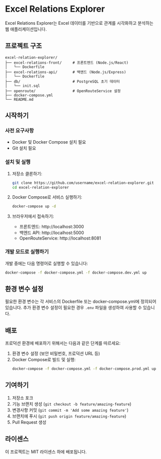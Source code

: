 # Excel Relations Explorer

Excel Relations Explorer는 Excel 데이터를 기반으로 관계를 시각화하고 분석하는 웹 애플리케이션입니다.

## 프로젝트 구조

```
excel-relation-explorer/
├── excel-relations-front/     # 프론트엔드 (Node.js/React)
│   └── Dockerfile
├── excel-relations-api/       # 백엔드 (Node.js/Express)
│   └── Dockerfile
├── db/                        # PostgreSQL 초기 데이터
│   └── init.sql
├── openroute/                 # OpenRouteService 설정
├── docker-compose.yml
└── README.md
```

## 시작하기

### 사전 요구사항

- Docker 및 Docker Compose 설치 필요
- Git 설치 필요

### 설치 및 실행

1. 저장소 클론하기:
   ```bash
   git clone https://github.com/username/excel-relation-explorer.git
   cd excel-relation-explorer
   ```

2. Docker Compose로 서비스 실행하기:
   ```bash
   docker-compose up -d
   ```

3. 브라우저에서 접속하기:
   - 프론트엔드: http://localhost:3000
   - 백엔드 API: http://localhost:5000
   - OpenRouteService: http://localhost:8081

### 개발 모드로 실행하기

개발 중에는 다음 명령어로 실행할 수 있습니다:

```bash
docker-compose -f docker-compose.yml -f docker-compose.dev.yml up
```

## 환경 변수 설정

필요한 환경 변수는 각 서비스의 Dockerfile 또는 docker-compose.yml에 정의되어 있습니다.
추가 환경 변수 설정이 필요한 경우 `.env` 파일을 생성하여 사용할 수 있습니다.

## 배포

프로덕션 환경에 배포하기 위해서는 다음과 같은 단계를 따르세요:

1. 환경 변수 설정 (보안 비밀번호, 프로덕션 URL 등)
2. Docker Compose로 빌드 및 실행:
   ```bash
   docker-compose -f docker-compose.yml -f docker-compose.prod.yml up -d
   ```

## 기여하기

1. 저장소 포크
2. 기능 브랜치 생성 (`git checkout -b feature/amazing-feature`)
3. 변경사항 커밋 (`git commit -m 'Add some amazing feature'`)
4. 브랜치에 푸시 (`git push origin feature/amazing-feature`)
5. Pull Request 생성

## 라이센스

이 프로젝트는 MIT 라이센스 하에 배포됩니다. 